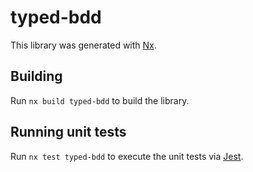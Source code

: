 # typed-bdd

This library was generated with [Nx](https://nx.dev).

## Building

Run `nx build typed-bdd` to build the library.

## Running unit tests

Run `nx test typed-bdd` to execute the unit tests via [Jest](https://jestjs.io).
